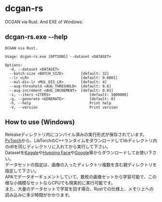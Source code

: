 # dcgan-rs
DCGAN via Rust. And EXE of Windows.

## dcgan-rs.exe --help
```
DCGAN via Rust.

Usage: dcgan-rs.exe [OPTIONS] --dataset <DATASET>

Options:
  -d, --dataset <DATASET>
  --batch-size <BATCH_SIZE>        [default: 32]
  --lr <LR>                        [default: 0.0001]
  --mul-dis-lr <MUL_DIS_LR>        [default: 4]
  --aug-threshold <AUG_THRESHOLD>  [default: 0.6]
  --aug-increment <AUG_INCREMENT>  [default: 0.01]
  -i, --iters <ITERS>                  [default: 1000000]
  -g, --generate <GENERATE>            [default: 0]
  -h, --help                           Print help
  -V, --version                        Print version
```

## How to use (Windows)
Releaseディレクトリ内にコンパイル済みの実行形式が保存されています。  
[PyTorch](https://pytorch.org/)から、LibTorchのC++ランタイムをダウンロードしてlibディレクトリ内のdllを同じディレクトリに入れてから実行して下さい。  
Datasetを[Kaggle](https://www.kaggle.com/datasets)や[Hugging Face](https://huggingface.co/datasets)や[Google](https://datasetsearch.research.google.com/)等からダウンロードしてお使い下さい。  
データセットの指定は、画像の入ったディレクトリ複数を含む親ディレクトリを指定して下さい。  
APAでデータオーギュメントしていて、数枚の画像セットから学習可能で、この様な小規模なセットならCPUでも現実的に実行可能です。  
また、大量のデータセットで学習を回す場合、Rustでの仕様上、メモリ上への読み込みに多少時間がかかります。  
